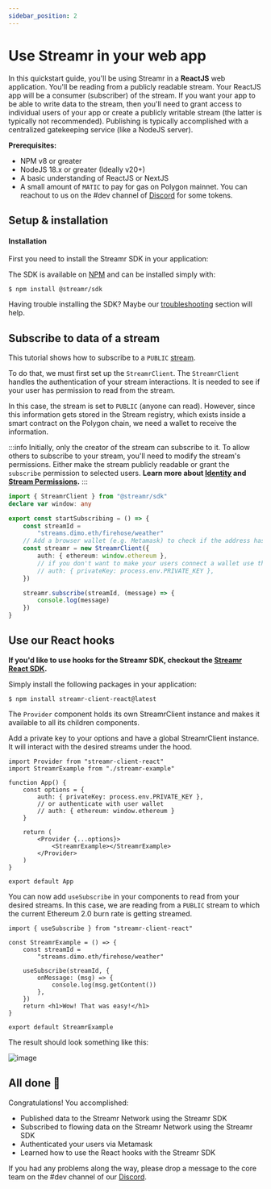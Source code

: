 ```yaml
---
sidebar_position: 2
---
```


# Use Streamr in your web app
In this quickstart guide, you'll be using Streamr in a **ReactJS** web application. You'll be reading from a publicly readable stream. Your ReactJS app will be a consumer (subscriber) of the stream. If you want your app to be able to write data to the stream, then you'll need to grant access to individual users of your app or create a publicly writable stream (the latter is typically not recommended). Publishing is typically accomplished with a centralized gatekeeping service (like a NodeJS server).

**Prerequisites:**

-   NPM v8 or greater
-   NodeJS 18.x or greater (Ideally v20+)
-   A basic understanding of ReactJS or NextJS
-   A small amount of `MATIC` to pay for gas on Polygon mainnet. You can reachout to us on the #dev channel of [Discord](https://discord.gg/gZAm8P7hK8) for some tokens.

## Setup & installation

#### Installation

First you need to install the Streamr SDK in your application:

<!-- TODO: add hub video tutorial -->

The SDK is available on [NPM](https://www.npmjs.com/package/@streamr/sdk) and can be installed simply with:

```shell
$ npm install @streamr/sdk
```

Having trouble installing the SDK? Maybe our [troubleshooting](../usage/sdk/how-to-use#Troubleshooting) section will help.

## Subscribe to data of a stream

This tutorial shows how to subscribe to a `PUBLIC` [stream](https://streamr.network/hub/streams/streams.dimo.eth%2Ffirehose%2Fweather/live-data).

To do that, we must first set up the `StreamrClient`. The `StreamrClient` handles the authentication of your stream interactions. It is needed to see if your user has permission to read from the stream.

In this case, the stream is set to `PUBLIC` (anyone can read). However, since this information gets stored in the Stream registry, which exists inside a smart contract on the Polygon chain, we need a wallet to receive the information.

:::info
Initially, only the creator of the stream can subscribe to it. To allow others to subscribe to your stream, you'll need to modify the stream's permissions. Either make the stream publicly readable or grant the `subscribe` permission to selected users. **Learn more about [Identity](../usage/identity.md) and [Stream Permissions](../usage/streams/permissions.md).**
:::

```ts
import { StreamrClient } from "@streamr/sdk"
declare var window: any

export const startSubscribing = () => {
    const streamId =
        "streams.dimo.eth/firehose/weather"
    // Add a browser wallet (e.g. Metamask) to check if the address has permission to read the stream
    const streamr = new StreamrClient({
        auth: { ethereum: window.ethereum },
        // if you don't want to make your users connect a wallet use this instead:
        // auth: { privateKey: process.env.PRIVATE_KEY },
    })

    streamr.subscribe(streamId, (message) => {
        console.log(message)
    })
}
```

## Use our React hooks

**If you'd like to use hooks for the Streamr SDK, checkout the [Streamr React SDK](https://www.npmjs.com/package/streamr-client-react).**

Simply install the following packages in your application:

```shell
$ npm install streamr-client-react@latest
```

The `Provider` component holds its own StreamrClient instance and makes it available to all its children components.

Add a private key to your options and have a global StreamrClient instance. It will interact with the desired streams under the hood.

```tsx title="/src/App.tsx"
import Provider from "streamr-client-react"
import StreamrExample from "./streamr-example"

function App() {
    const options = {
        auth: { privateKey: process.env.PRIVATE_KEY },
        // or authenticate with user wallet
        // auth: { ethereum: window.ethereum }
    }

    return (
        <Provider {...options}>
            <StreamrExample></StreamrExample>
        </Provider>
    )
}

export default App
```

You can now add `useSubscribe` in your components to read from your desired streams. In this case, we are reading from a `PUBLIC` stream to which the current Ethereum 2.0 burn rate is getting streamed.

```tsx title="/src/streamr-example.tsx"
import { useSubscribe } from "streamr-client-react"

const StreamrExample = () => {
    const streamId =
        "streams.dimo.eth/firehose/weather"

    useSubscribe(streamId, {
        onMessage: (msg) => {
            console.log(msg.getContent())
        },
    })
    return <h1>Wow! That was easy!</h1>
}

export default StreamrExample
```

The result should look something like this:

![image](@site/static/img/public-stream.png)

## All done 🎉

Congratulations! You accomplished:

-   Published data to the Streamr Network using the Streamr SDK
-   Subscribed to flowing data on the Streamr Network using the Streamr SDK
-   Authenticated your users via Metamask
-   Learned how to use the React hooks with the Streamr SDK

If you had any problems along the way, please drop a message to the core team on the #dev channel of our [Discord](https://discord.gg/gZAm8P7hK8).
